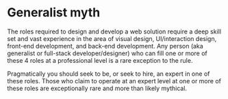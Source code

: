 # Generalist myth

The roles required to design and develop a web solution require a deep skill set and vast experience in the area of visual design, UI/interaction design, front-end development, and back-end development. Any person (aka generalist or full-stack developer/designer) who can fill one or more of these 4 roles at a professional level is a rare exception to the rule.

Pragmatically you should seek to be, or seek to hire, an expert in one of these roles. Those who claim to operate at an expert level at one or more of these roles are exceptionally rare and more than likely mythical.
















 






